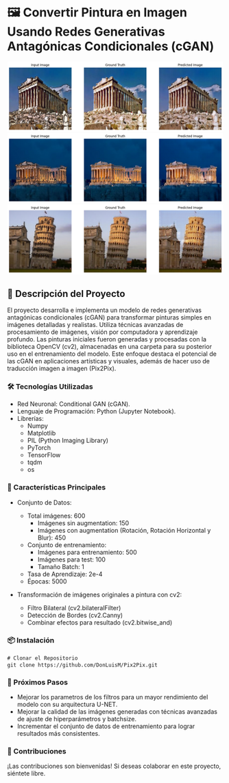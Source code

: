 #  🖼️ Convertir Pintura en Imagen Usando Redes Generativas Antagónicas Condicionales (cGAN)

![Resultados del Modelo](results/output_model_1.png)
![Resultados del Modelo](results/output_model_2.png)
![Resultados del Modelo](results/output_model_4.png)


## 📖 Descripción del Proyecto
El proyecto desarrolla e implementa un modelo de redes generativas antagónicas condicionales (cGAN) para transformar pinturas simples en imágenes detalladas y realistas. Utiliza técnicas avanzadas de procesamiento de imágenes, visión por computadora y aprendizaje profundo. Las pinturas iniciales fueron generadas y procesadas con la biblioteca OpenCV (cv2), almacenadas en una carpeta para su posterior uso en el entrenamiento del modelo. Este enfoque destaca el potencial de las cGAN en aplicaciones artísticas y visuales, además de hacer uso de traducción imagen a imagen (Pix2Pix).

### 🛠 Tecnologías Utilizadas
- Red Neuronal: Conditional GAN (cGAN).
- Lenguaje de Programación: Python (Jupyter Notebook).
- Librerías:
    - Numpy
    - Matplotlib
    - PIL (Python Imaging Library)
    - PyTorch
    - TensorFlow
    - tqdm
    - os

### 🎯 Características Principales
- Conjunto de Datos:
    - Total imágenes: 600
        - Imágenes sin augmentation: 150
        - Imágenes con augmentation (Rotación, Rotación Horizontal y Blur): 450
    - Conjunto de entrenamiento:
        - Imágenes para entrenamiento: 500
        - Imágenes para test: 100
        - Tamaño Batch: 1
    - Tasa de Aprendizaje: 2e-4
    - Épocas: 5000

- Transformación de imágenes originales a pintura con cv2:
    - Filtro Bilateral (cv2.bilateralFilter)
    - Detección de Bordes (cv2.Canny)
    - Combinar efectos para resultado (cv2.bitwise_and)


### 📦 Instalación

```
# Clonar el Repositorio
git clone https://github.com/DonLuisM/Pix2Pix.git

```

### 🚀 Próximos Pasos

- Mejorar los parametros de los filtros para un mayor rendimiento del modelo con su arquitectura U-NET.
- Mejorar la calidad de las imágenes generadas con técnicas avanzadas de ajuste de hiperparámetros y batchsize.
- Incrementar el conjunto de datos de entrenamiento para lograr resultados más consistentes.

### 🤝 Contribuciones
¡Las contribuciones son bienvenidas! Si deseas colaborar en este proyecto, siéntete libre.
